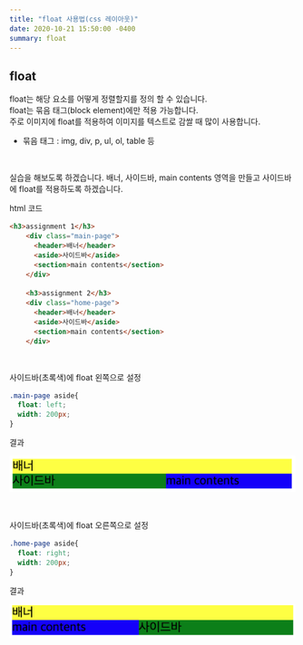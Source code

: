 ```yaml
---
title: "float 사용법(css 레이아웃)"
date: 2020-10-21 15:50:00 -0400
summary: float
---
```


## float
float는 해당 요소를 어떻게 정렬할지를 정의 할 수 있습니다.  
float는 묶음 태그(block element)에만 적용 가능합니다.  
주로 이미지에 float를 적용하여 이미지를 텍스트로 감쌀 때 많이 사용합니다.  
* 묶음 태그 : img, div, p, ul, ol, table 등

<br>

실습을 해보도록 하겠습니다.
배너, 사이드바, main contents 영역을 만들고 사이드바에 float를 적용하도록 하겠습니다.  

html 코드

```html
<h3>assignment 1</h3>
    <div class="main-page">
      <header>배너</header>
      <aside>사이드바</aside>
      <section>main contents</section>
    </div>
    
    <h3>assignment 2</h3>
    <div class="home-page">
      <header>배너</header>
      <aside>사이드바</aside>
      <section>main contents</section>
    </div>
```

<br>

사이드바(초록색)에 float 왼쪽으로 설정

```css
.main-page aside{
  float: left;
  width: 200px;
}
```
결과

![image](../img/2020-10-21/float1.png)

<br>

사이드바(초록색)에 float 오른쪽으로 설정
```css
.home-page aside{
  float: right;
  width: 200px;
}
```
결과

![image](../img/2020-10-21/float2.png)